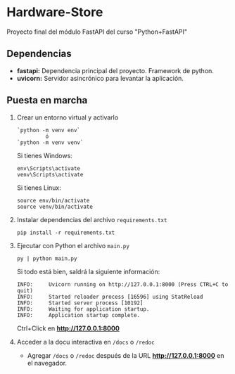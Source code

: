 # Hardware-Store

Proyecto final del módulo FastAPI del curso "Python+FastAPI"

## Dependencias
- **fastapi:** Dependencia principal del proyecto. Framework de python.
- **uvicorn:** Servidor asincrónico para levantar la aplicación.

## Puesta en marcha
1. Crear un entorno virtual y activarlo
    ```
    `python -m venv env`
             ó
    `python -m venv venv`
   ```
    Si tienes Windows:
    ```
    env\Scripts\activate
    venv\Scripts\activate
    ```
    Si tienes Linux:
    ```
    source env/bin/activate
    source venv/bin/activate
    ```

2. Instalar dependencias del archivo `requirements.txt`

    ```
    pip install -r requirements.txt
    ```

3. Ejecutar con Python el archivo `main.py`
  
    ```
    py | python main.py
    ```
    Si todo está bien, saldrá la siguiente información:
    ```
    INFO:     Uvicorn running on http://127.0.0.1:8000 (Press CTRL+C to quit)
    INFO:     Started reloader process [16596] using StatReload
    INFO:     Started server process [10192]
    INFO:     Waiting for application startup.
    INFO:     Application startup complete.
    ```
    Ctrl+Click en __http://127.0.0.1:8000__
    
4. Acceder a la docu interactiva en `/docs` o `/redoc`
    - Agregar `/docs` o `/redoc` después de la URL __http://127.0.0.1:8000__ en el navegador.
    